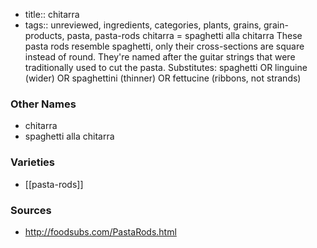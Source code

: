 - title:: chitarra
- tags:: unreviewed, ingredients, categories, plants, grains, grain-products, pasta, pasta-rods
chitarra = spaghetti alla chitarra These pasta rods resemble spaghetti, only their cross-sections are square instead of round. They're named after the guitar strings that were traditionally used to cut the pasta. Substitutes: spaghetti OR linguine (wider) OR spaghettini (thinner) OR fettucine (ribbons, not strands)

### Other Names

* chitarra
* spaghetti alla chitarra

### Varieties

* [[pasta-rods]]

### Sources
* http://foodsubs.com/PastaRods.html
